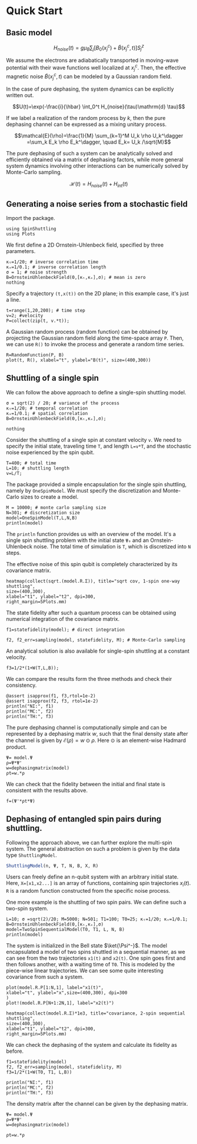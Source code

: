 # Quick Start


## Basic model
```math
H_{noise}(t)=g \mu_B \sum_j \left[B_0(x^c_j)+\tilde{B}(x^c_{j},t)\right] S_j^z
```

We assume the electrons are adiabatically transported in moving-wave potential with their wave functions well localized at $x_j^c$. Then, the effective magnetic noise $\tilde{B}(x_j^c, t)$ can be modeled by a Gaussian random field. 

In the case of pure dephasing, the system dynamics can be explicitly written out. 

```math
U(t)=\exp(-\frac{i}{\hbar} \int_0^t H_{noise}(\tau)\mathrm{d} \tau)
```

If we label a realization of the random process by $k$, then the pure dephasing channel can be expressed as a mixing unitary process.
```math
\mathcal{E}(\rho)=\frac{1}{M} \sum_{k=1}^M U_k \rho U_k^\dagger
=\sum_k E_k \rho E_k^\dagger, \quad E_k= U_k /\sqrt{M}
```

The pure dephasing of such a system can be analytically solved and efficiently obtained via a matrix of dephasing factors, while more general system dynamics involving other interactions can be numerically solved by Monte-Carlo sampling.

```math
\mathcal{H}(t)=H_{noise}(t)+H_{int}(t)
```

## Generating a noise series from a stochastic field
Import the package.
```@example quickstart
using SpinShuttling
using Plots
```
We first define a 2D Ornstein-Uhlenbeck field, specified by three parameters. 
```@example quickstart
κₜ=1/20; # inverse correlation time
κₓ=1/0.1; # inverse correlation length
σ = 1; # noise strength
B=OrnsteinUhlenbeckField(0,[κₜ,κₓ],σ); # mean is zero
nothing
```
Specify a trajectory `(t,x(t))` on the 2D plane; in this example case, it's just a line. 
```@example quickstart
t=range(1,20,200); # time step
v=2; #velocity
P=collect(zip(t, v.*t));
```
A Gaussian random process (random function) can be obtained by projecting the Gaussian random field along the time-space array `P`. Then, we can use `R()` to invoke the process and generate a random time series.
```@example quickstart
R=RandomFunction(P, B) 
plot(t, R(), xlabel="t", ylabel="B(t)", size=(400,300)) 
```


## Shuttling of a single spin
We can follow the above approach to define a single-spin shuttling model.
```@example quickstart
σ = sqrt(2) / 20; # variance of the process
κₜ=1/20; # temporal correlation
κₓ=1/0.1; # spatial correlation
B=OrnsteinUhlenbeckField(0,[κₜ,κₓ],σ);

nothing
```

Consider the shuttling of a single spin at constant velocity `v`. 
We need to specify the initial state, traveling time `T`, and length `L=v*T`, 
and the stochastic noise experienced by the spin qubit.
```@example quickstart
T=400; # total time
L=10; # shuttling length
v=L/T;
```
The package provided a simple encapsulation for the single spin shuttling, namely
by `OneSpinModel`. 
We must specify the discretization and Monte-Carlo sizes to create a model.
```@example quickstart
M = 10000; # monte carlo sampling size
N=301; # discretization size
model=OneSpinModel(T,L,N,B)
println(model)
```
The `println` function provides us with an overview of the model. It's a single spin shuttling problem with the initial state `Ψ₀` and an Ornstein-Uhlenbeck noise. The total time of simulation is `T`, which is discretized into `N` steps.

The effective noise of this spin qubit is completely characterized by its covariance matrix.  
```@example quickstart
heatmap(collect(sqrt.(model.R.Σ)), title="sqrt cov, 1-spin one-way shuttling", 
size=(400,300), 
xlabel="t1", ylabel="t2", dpi=300,
right_margin=5Plots.mm)
```
The state fidelity after such a quantum process can be obtained using numerical integration of the covariance matrix.  
```@example quickstart
f1=statefidelity(model); # direct integration

f2, f2_err=sampling(model, statefidelity, M); # Monte-Carlo sampling
```
An analytical solution is also available for single-spin shuttling at a constant velocity. 
```@example quickstart
f3=1/2*(1+W(T,L,B));
```
We can compare the results form the three methods and check their consistency.
```@example quickstart
@assert isapprox(f1, f3,rtol=1e-2)
@assert isapprox(f2, f3, rtol=1e-2) 
println("NI:", f1)
println("MC:", f2)
println("TH:", f3)
```

The pure dephasing channel is computationally simple and can be represented by a dephasing matrix $w$, such that the final density state after the channel is given by $\mathcal{E}(\rho)=w \odot\rho$. Here $\odot$ is an element-wise Hadmard product. 
```@example quickstart
Ψ= model.Ψ
ρ=Ψ*Ψ'
w=dephasingmatrix(model)
ρt=w.*ρ
```

We can check that the fidelity between the initial and final state is consistent with the results above. 
```@example quickstart
f=(Ψ'*ρt*Ψ)
```

## Dephasing of entangled spin pairs during shuttling. 
Following the approach above, we can further explore the multi-spin system. 
The general abstraction on such a problem is given by the data type `ShuttlingModel`.  
```julia
ShuttlingModel(n, Ψ, T, N, B, X, R)
```
Users can freely define an n-qubit system with an arbitrary initial state. Here, `X=[x1,x2...]` is an array of functions, containing spin trajectories $x_i(t)$. `R` is a random function constructed from the specific noise process.  

One more example is the shuttling of two spin pairs. We can define such a two-spin system. 
```@example quickstart
L=10; σ =sqrt(2)/20; M=5000; N=501; T1=100; T0=25; κₜ=1/20; κₓ=1/0.1;
B=OrnsteinUhlenbeckField(0,[κₜ,κₓ],σ)
model=TwoSpinSequentialModel(T0, T1, L, N, B)
println(model)
```

The system is initialized in the Bell state $\ket{\Psi^-}$. 
The model encapsulated a model of two spins shuttled in a sequential manner, as we can see from the two trajectories `x1(t)` and `x2(t)`. One spin goes first and then follows another, with a waiting time of `T0`. This is modeled by the piece-wise linear trajectories. 
We can see some quite interesting covariance from such a system.
```@example quickstart
plot(model.R.P[1:N,1], label="x1(t)",
xlabel="t", ylabel="x",size=(400,300), dpi=300
)
plot!(model.R.P[N+1:2N,1], label="x2(t)")
```


```@example quickstart
heatmap(collect(model.R.Σ)*1e3, title="covariance, 2-spin sequential shuttling", 
size=(400,300), 
xlabel="t1", ylabel="t2", dpi=300,
right_margin=5Plots.mm)
```

We can check the dephasing of the system and calculate its fidelity as before. 
```@example quickstart 
f1=statefidelity(model)
f2, f2_err=sampling(model, statefidelity, M)
f3=1/2*(1+W(T0, T1, L,B))

println("NI:", f1)
println("MC:", f2)
println("TH:", f3)
```


The density matrix after the channel can be given by the dephasing matrix.
```@example quickstart
Ψ= model.Ψ
ρ=Ψ*Ψ'
w=dephasingmatrix(model)

ρt=w.*ρ
```
